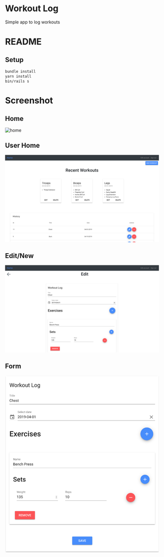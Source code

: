 # Workout Log

Simple app to log workouts

# README
## Setup
```
bundle install
yarn install
bin/rails s
```

# Screenshot
## Home
![home](https://github.com/andrewjprice/workout-log/blob/master/app/assets/images/home.png)

## User Home
![index](https://github.com/andrewjprice/workout-log/blob/master/app/assets/images/index.png)

## Edit/New
![edit](https://github.com/andrewjprice/workout-log/blob/master/app/assets/images/edit.png)

## Form
![form](https://github.com/andrewjprice/workout-log/blob/master/app/assets/images/form.png)
